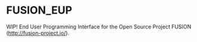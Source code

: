 # FUSION_EUP
WIP! End User Programming Interface for the Open Source Project FUSION (http://fusion-project.io/).

